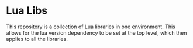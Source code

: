 # Lua Libs

This repository is a collection of Lua libraries in one environment.
This allows for the lua version dependency to be set at the top level,
which then applies to all the libraries.